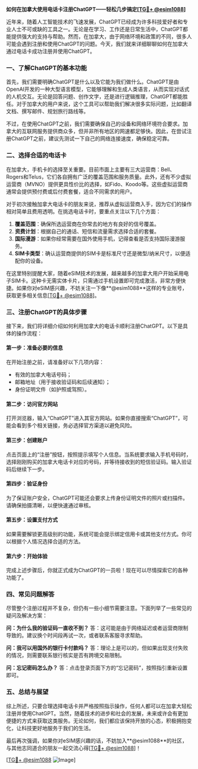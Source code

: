**如何在加拿大使用电话卡注册ChatGPT——轻松几步搞定[[TG💪+ @esim1088](https://t.me/s/esim1088)]**

近年来，随着人工智能技术的飞速发展，ChatGPT已经成为许多科技爱好者和专业人士不可或缺的工具之一。无论是在学习、工作还是日常生活中，ChatGPT都能提供强大的支持与帮助。然而，在加拿大，由于网络环境和政策的不同，很多人可能会遇到注册和使用ChatGPT的问题。今天，我们就来详细聊聊如何在加拿大通过电话卡成功注册并使用ChatGPT。

### 一、了解ChatGPT的基本功能

首先，我们需要明确ChatGPT是什么以及它能为我们做什么。ChatGPT是由OpenAI开发的一种大型语言模型，它能够理解和生成人类语言，从而实现对话式的人机交互。无论是回答问题、创作文字，还是进行逻辑推理，ChatGPT都能胜任。对于加拿大的用户来说，这个工具可以帮助我们解决很多实际问题，比如翻译文档、撰写邮件、规划旅行路线等。

不过，在使用ChatGPT之前，我们需要确保自己的设备和网络环境符合要求。加拿大的互联网服务提供商众多，但并非所有地区的网速都足够快。因此，在尝试注册ChatGPT之前，建议先测试一下自己的网络连接速度，确保稳定可靠。

### 二、选择合适的电话卡

在加拿大，手机卡的选择至关重要。目前市面上主要有三大运营商：Bell、Rogers和Telus，它们各自拥有广泛的覆盖范围和服务质量。此外，还有不少虚拟运营商（MVNO）提供更具性价比的选择，如Fido、Koodo等。这些虚拟运营商通常会提供预付费或后付费套餐，适合不同需求的用户。

对于初次接触加拿大电话卡的朋友来说，推荐从虚拟运营商入手，因为它们的操作相对简单且费用透明。在挑选电话卡时，要重点关注以下几个方面：

1. **覆盖范围**：确保所选运营商在你常去的地方有良好的信号覆盖。
2. **资费计划**：根据自己的通话、短信和流量需求选择合适的套餐。
3. **国际漫游**：如果你经常需要在国外使用手机，记得查看是否支持国际漫游服务。
4. **SIM卡类型**：确认运营商提供的SIM卡是标准尺寸还是微型/纳米尺寸，以便适配你的设备。

在这里特别提醒大家，随着eSIM技术的发展，越来越多的加拿大用户开始采用电子SIM卡。这种卡无需实体卡片，只需通过手机设置即可完成激活，非常方便快捷。如果你对eSIM感兴趣，不妨关注一下像**@esim1088**这样的专业账号，获取更多相关信息[[TG💪+ @esim1088](https://t.me/s/esim1088)]。

### 三、注册ChatGPT的具体步骤

接下来，我们将详细介绍如何利用加拿大的电话卡顺利注册ChatGPT。以下是具体的操作流程：

#### 第一步：准备必要的信息
在开始注册之前，请准备好以下几项内容：
- 有效的加拿大电话号码；
- 邮箱地址（用于接收验证码和后续通知）；
- 身份证明文件（如护照或驾照）。

#### 第二步：访问官方网站
打开浏览器，输入“ChatGPT”进入其官方网站。如果你直接搜索“ChatGPT”，可能会看到多个相关链接，务必选择官方渠道以避免风险。

#### 第三步：创建账户
点击页面上的“注册”按钮，按照提示填写个人信息。当系统要求输入手机号码时，选择刚刚购买的加拿大电话卡对应的号码，并等待接收到的短信验证码。输入验证码后继续下一步。

#### 第四步：验证身份
为了保证账户安全，ChatGPT可能还会要求上传身份证明文件的照片或扫描件。请确保拍摄清晰，以便快速通过审核。

#### 第五步：设置支付方式
如果需要解锁更高级别的功能，系统可能会提示绑定信用卡或其他支付方式。你可以根据个人情况选择合适的方法。

#### 第六步：开始体验
完成上述步骤后，你就正式成为ChatGPT的一员啦！现在可以尽情探索它的各种功能了。

### 四、常见问题解答

尽管整个注册过程并不复杂，但仍有一些小细节需要注意。下面列举了一些常见的疑问及解决方案：

**问：为什么我的验证码一直收不到？**
答：这可能是由于网络延迟或者运营商限制导致的。建议换个时间段再试一次，或者联系客服寻求帮助。

**问：我可以用国外的银行卡付款吗？**
答：理论上是可以的，但如果出现支付失败的情况，则需要联系银行核实是否有跨境交易限制。

**问：忘记密码怎么办？**
答：点击登录页面下方的“忘记密码”，按照指引重新设置即可。

### 五、总结与展望

综上所述，只要合理选择电话卡并严格按照指示操作，任何人都可以在加拿大轻松注册并使用ChatGPT。当然，随着技术的进步和社会的发展，未来或许会有更加便捷的方式来获取这类服务。无论如何，我们都应该保持开放的心态，积极拥抱变化，让科技更好地服务于我们的生活。

最后再次强调，如果你对eSIM感兴趣的话，不妨加入**@esim1088**的社区，与其他志同道合的朋友一起交流心得[[TG💪+ @esim1088](https://t.me/s/esim1088)]！

[[TG💪+ @esim1088](https://t.me/s/esim1088) ![Image](https://i.postimg.cc/4NQfJmqS/Snipaste-2025-05-13-00-14-12.png)]